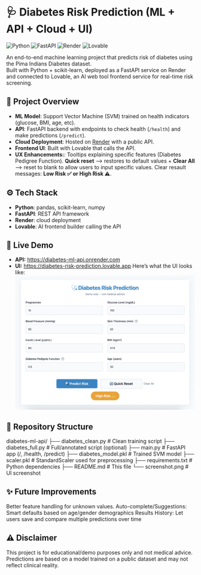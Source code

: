 # 🩺 Diabetes Risk Prediction (ML + API + Cloud + UI) 

![Python](https://img.shields.io/badge/Python-3.9-blue?logo=python)
![FastAPI](https://img.shields.io/badge/FastAPI-API-brightgreen?logo=fastapi)
![Render](https://img.shields.io/badge/Render-Deployed-46E3B7?logo=render)
![Lovable](https://img.shields.io/badge/Lovable-Frontend-ff69b4)

An end-to-end machine learning project that predicts risk of diabetes using the Pima Indians Diabetes dataset.  
Built with Python + scikit-learn, deployed as a FastAPI service on Render and connected to Lovable, an AI web tool frontend service for real-time risk screening. 

## 🚀 Project Overview
- **ML Model**: Support Vector Machine (SVM) trained on health indicators (glucose, BMI, age, etc).  
- **API**: FastAPI backend with endpoints to check health (`/health`) and make predictions (`/predict`).  
- **Cloud Deployment**: Hosted on [Render](https://render.com) with a public API.  
- **Frontend UI**: Built with Lovable that calls the API.
- **UX Enhancements:**: Tooltips explaining specific features (Diabetes Pedigree Function). **Quick reset** --> restores to default values + **Clear All** --> reset to blank to allow users to input specific values. Clear resault messages: **Low Risk ✅ or High Risk ⚠️**.

## ⚙️ Tech Stack
- **Python**: pandas, scikit-learn, numpy
- **FastAPI**: REST API framework
- **Render**: cloud deployment
- **Lovable**: AI frontend builder calling the API

## 🔗 Live Demo
- **API:** https://diabetes-ml-api.onrender.com  
- **UI:** https://diabetes-risk-prediction.lovable.app
Here’s what the UI looks like:
![App Screenshot](./screenshot.png)

## 📂 Repository Structure
diabetes-ml-api/
├── diabetes_clean.py # Clean training script
├── diabetes_full.py # Full/annotated script (optional)
├── main.py # FastAPI app (/, /health, /predict)
├── diabetes_model.pkl # Trained SVM model
├── scaler.pkl # StandardScaler used for preprocessing
├── requirements.txt # Python dependencies
├── README.md # This file
└── screenshot.png # UI screenshot

## ✨ Future Improvements 
Better feature handling for unknown values.
Auto-complete/Suggestions: Smart defaults based on age/gender demographics
Results History: Let users save and compare multiple predictions over time

## ⚠️ Disclaimer
This project is for educational/demo purposes only and not medical advice. Predictions are based on a model trained on a public dataset and may not reflect clinical reality.
